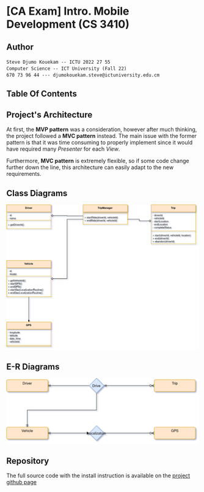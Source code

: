 # [CA Exam] Intro. Mobile Development (CS 3410)

## Author

`Steve Djumo Kouekam -- ICTU 2022 27 55` \
`Computer Science -- ICT University (Fall 22)` \
`670 73 96 44 --- djumokouekam.steve@ictuniversity.edu.cm`

## Table Of Contents

## Project's Architecture

At first, the **MVP pattern** was a consideration, however after much thinking, the project followed a **MVC pattern** instead. The main issue with the former pattern is that it was time consuming to properly implement since it would have required many *Presenter* for each *View*.

Furthermore, **MVC pattern** is extremely flexible, so if some code change further down the line, this architecture can easily adapt to the new requirements.

## Class Diagrams

![Class Diagram](img/class_diagram.png)

## E-R Diagrams

![ER Diagram](img/ER_diagram_logbook.png)

## Repository

The full source code with the install instruction is available on the [project github page](https://github.com/yayolande/logbook-app)
